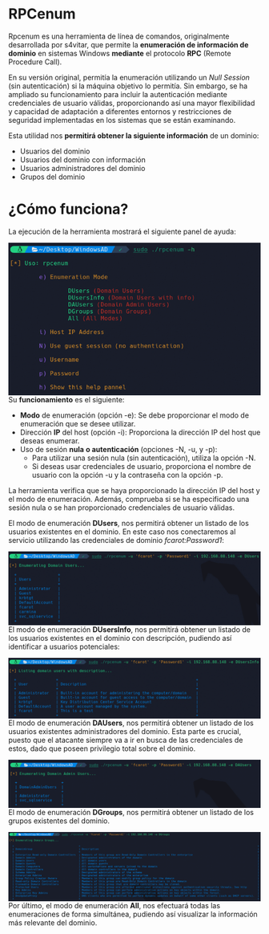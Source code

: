 # RPCenum

Rpcenum es una herramienta de línea de comandos, originalmente desarrollada por s4vitar, que permite la **enumeración de información de dominio** en sistemas Windows **mediante** el protocolo **RPC** (Remote Procedure Call). 

En su versión original, permitía la enumeración utilizando un *Null Session* (sin autenticación) si la máquina objetivo lo permitía. Sin embargo, se ha ampliado su funcionamiento para incluir la autenticación mediante credenciales de usuario válidas, proporcionando así una mayor flexibilidad y capacidad de adaptación a diferentes entornos y restricciones de seguridad implementadas en los sistemas que se están examinando.

Esta utilidad nos **permitirá obtener la siguiente información** de un dominio:

* Usuarios del dominio
* Usuarios del dominio con información
* Usuarios administradores del dominio
* Grupos del dominio

¿Cómo funciona?
======

La ejecución de la herramienta mostrará el siguiente panel de ayuda:

<p align="center">
	<img src="images/image1.png"
		alt="Panel de ayuda"
	style="float: left; margin-right: 10px;" />
</p>



Su **funcionamiento** es el siguiente:

* **Modo** de enumeración (opción -e): Se debe proporcionar el modo de enumeración que se desee utilizar.
* Dirección **IP** del host (opción -i): Proporciona la dirección IP del host que deseas enumerar.
* Uso de sesión **nula** **o autenticación** (opciones -N, -u, y -p):
	* Para utilizar una sesión nula (sin autenticación), utiliza la opción -N.
	* Si deseas usar credenciales de usuario, proporciona el nombre de usuario con la opción -u y la contraseña con la opción -p.

La herramienta verifica que se haya proporcionado la dirección IP del host y el modo de enumeración. Además, comprueba si se ha especificado una sesión nula o se han proporcionado credenciales de usuario válidas.

El modo de enumeración **DUsers**, nos permitirá obtener un listado de los usuarios existentes en el dominio. En este caso nos conectaremos al servicio utilizando las credenciales de dominio *fcarot:Password1*:

<p align="center">
	<img src="images/image2.png"
		alt="DUsers"
	style="float: left; margin-right: 10px;" />
</p>

El modo de enumeración **DUsersInfo**, nos permitirá obtener un listado de los usuarios existentes en el dominio con descripción, pudiendo así identificar a usuarios potenciales:

<p align="center">
    <img src="images/image3.png"
        alt="DUsersInfo"
    style="float: left; margin-right: 10px;" />
</p>

El modo de enumeración **DAUsers**, nos permitirá obtener un listado de los usuarios existentes administradores del dominio. Esta parte es crucial, puesto que el atacante siempre va a ir en busca de las credenciales de estos, dado que poseen privilegio total sobre el dominio.

<p align="center">
    <img src="images/image4.png"
        alt="DUsersInfo"
    style="float: left; margin-right: 10px;" />
</p>

El modo de enumeración **DGroups**, nos permitirá obtener un listado de los grupos existentes del dominio.

<p align="center">
    <img src="images/image5.png"
        alt="DUsersInfo"
    style="float: left; margin-right: 10px;" />
</p>

Por último, el modo de enumeración **All**, nos efectuará todas las enumeraciones de forma simultánea, pudiendo así visualizar la información más relevante del dominio.
